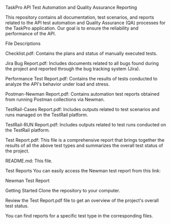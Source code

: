 TaskPro API Test Automation and Quality Assurance Reporting

This repository contains all documentation, test scenarios, and reports related to the API test automation and Quality Assurance (QA) processes for the TaskPro application. Our goal is to ensure the reliability and performance of the API.

File Descriptions

Checklist.pdf: Contains the plans and status of manually executed tests.

Jira Bug Report.pdf: Includes documents related to all bugs found during the project and reported through the bug tracking system (Jira).

Performance Test Report.pdf: Contains the results of tests conducted to analyze the API's behavior under load and stress.

Postman-Newman Report.pdf: Contains automation test reports obtained from running Postman collections via Newman.

TestRail-Cases Report.pdf: Includes outputs related to test scenarios and runs managed on the TestRail platform.

TestRail-RUN Report.pdf: Includes outputs related to test runs conducted on the TestRail platform.

Test Report.pdf: This file is a comprehensive report that brings together the results of all the above test types and summarizes the overall test status of the project.

README.md: This file.

Test Reports
You can easily access the Newman test report from this link:

Newman Test Report

Getting Started
Clone the repository to your computer.

Review the Test Report.pdf file to get an overview of the project's overall test status.

You can find reports for a specific test type in the corresponding files.
